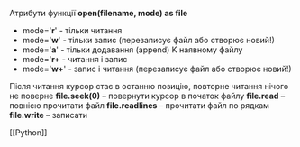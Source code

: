 Атрибути функції **open(filename, mode) as file**
   - mode='**r**' - тільки читання
   - mode='**w**' - тільки запис (перезаписує файл або створює новий!)
   - mode='**a**' - тільки додавання (append) K наявному файлу
   - mode='**r+** - читання і запис
   - mode='**w+**' - запис і читання (перезаписує файл або створює новий!)

Після читання курсор стає в останню позицію, повторне читання нічого не поверне
**file.seek(0)** – повернути курсор в початок файлу
**file.read** – повнісю прочитати файл
**file.readlines** – прочитати файл по рядкам
**file.write** – записати

[[Python]]